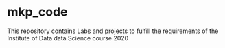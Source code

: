 # mkp_code
This repository contains Labs and projects to fulfill the requirements of the Institute of Data data Science course 2020
